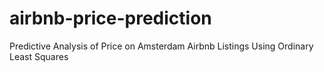 # airbnb-price-prediction
Predictive Analysis of Price on Amsterdam Airbnb Listings Using Ordinary Least Squares
